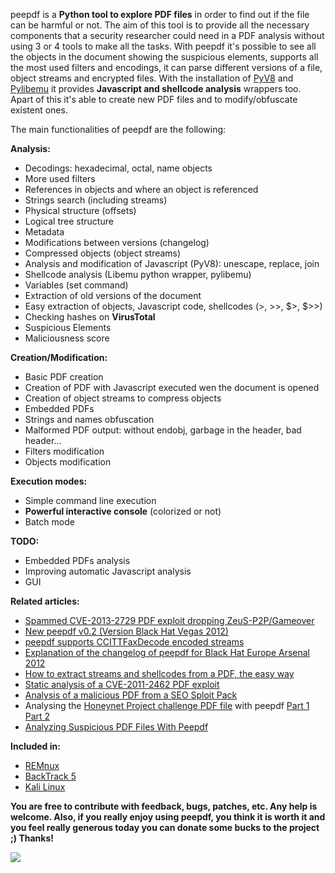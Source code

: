 peepdf is a **Python tool to explore PDF files** in order to find out if the file can be harmful or not. The aim of this tool is to provide all the necessary components that
a security researcher could need in a PDF analysis without using 3 or 4 tools to make
all the tasks. With peepdf it's possible to see all the objects in the document showing
the suspicious elements, supports all the most used filters and encodings, it can parse different versions of a file, object streams and encrypted files. With the installation
of [PyV8](https://code.google.com/p/pyv8) and [Pylibemu](https://github.com/buffer/pylibemu) it provides **Javascript and shellcode analysis** wrappers too. Apart of this it's able to create new PDF files and to modify/obfuscate existent ones.

The main functionalities of peepdf are the following:

**Analysis:**

  * Decodings: hexadecimal, octal, name objects
  * More used filters
  * References in objects and where an object is referenced
  * Strings search (including streams)
  * Physical structure (offsets)
  * Logical tree structure
  * Metadata
  * Modifications between versions (changelog)
  * Compressed objects (object streams)
  * Analysis and modification of Javascript (PyV8): unescape, replace, join
  * Shellcode analysis (Libemu python wrapper, pylibemu)
  * Variables (set command)
  * Extraction of old versions of the document
  * Easy extraction of objects, Javascript code, shellcodes (>, >>, $>, $>>)
  * Checking hashes on **VirusTotal**
  * Suspicious Elements
  * Maliciousness score


**Creation/Modification:**

  * Basic PDF creation
  * Creation of PDF with Javascript executed wen the document is opened
  * Creation of object streams to compress objects
  * Embedded PDFs
  * Strings and names obfuscation
  * Malformed PDF output: without endobj, garbage in the header, bad header...
  * Filters modification
  * Objects modification


**Execution modes:**

  * Simple command line execution
  * **Powerful interactive console** (colorized or not)
  * Batch mode


**TODO:**

  * Embedded PDFs analysis
  * Improving automatic Javascript analysis
  * GUI


**Related articles:**

  * [Spammed CVE-2013-2729 PDF exploit dropping ZeuS-P2P/Gameover](http://eternal-todo.com/blog/cve-2013-2729-exploit-zeusp2p-gameover)
  * [New peepdf v0.2 (Version Black Hat Vegas 2012)](http://eternal-todo.com/blog/peepdf-v0.2-black-hat-usa-arsenal-vegas)
  * [peepdf supports CCITTFaxDecode encoded streams](http://eternal-todo.com/blog/peepdf-ccittfaxdecode-support)
  * [Explanation of the changelog of peepdf for Black Hat Europe Arsenal 2012](http://eternal-todo.com/blog/peepdf-black-hat-arsenal-2012)
  * [How to extract streams and shellcodes from a PDF, the easy way](http://eternal-todo.com/blog/extract-streams-shellcode-peepdf)
  * [Static analysis of a CVE-2011-2462 PDF exploit](http://eternal-todo.com/blog/cve-2011-2462-exploit-analysis-peepdf)
  * [Analysis of a malicious PDF from a SEO Sploit Pack](http://eternal-todo.com/blog/seo-sploit-pack-pdf-analysis)
  * Analysing the [Honeynet Project challenge PDF file](http://www.honeynet.org/challenges/2010_6_malicious_pdf) with peepdf [Part 1](http://eternal-todo.com/blog/analysing-honeynet-pdf-challenge-peepdf-i) [Part 2](http://eternal-todo.com/blog/analysing-honeynet-pdf-challenge-peepdf-ii)
  * [Analyzing Suspicious PDF Files With Peepdf](http://blog.zeltser.com/post/6780160077/peepdf-malicious-pdf-analysis)


**Included in:**

  * [REMnux](http://zeltser.com/remnux/)
  * [BackTrack 5](https://www.backtrack-linux.com/forensics-auditor/)
  * [Kali Linux](http://www.kali.org/)

**You are free to contribute with feedback, bugs, patches, etc. Any help is welcome. Also, if you really enjoy using peepdf, you think it is worth it and you feel really generous today you can donate some bucks to the project ;) Thanks!**

[![](https://www.paypal.com/en_US/i/btn/btn_donateCC_LG.gif)](https://www.paypal.com/cgi-bin/webscr?cmd=_s-xclick&hosted_button_id=X5RRGLX5DTNKS)